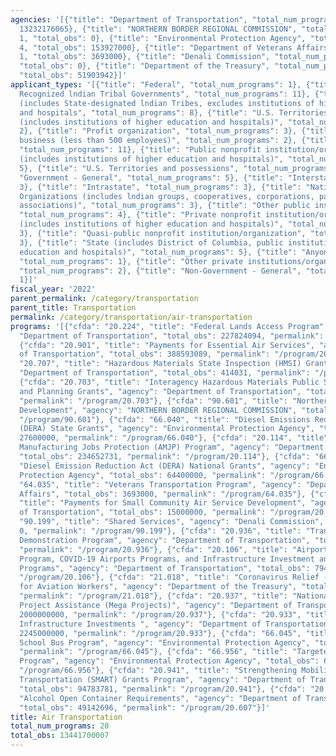 ```yaml
---
agencies: '[{"title": "Department of Transportation", "total_num_programs": 12, "total_obs":
  13232176065}, {"title": "NORTHERN BORDER REGIONAL COMMISSION", "total_num_programs":
  1, "total_obs": 0}, {"title": "Environmental Protection Agency", "total_num_programs":
  4, "total_obs": 153927000}, {"title": "Department of Veterans Affairs", "total_num_programs":
  1, "total_obs": 3693000}, {"title": "Denali Commission", "total_num_programs": 1,
  "total_obs": 0}, {"title": "Department of the Treasury", "total_num_programs": 1,
  "total_obs": 51903942}]'
applicant_types: '[{"title": "Federal", "total_num_programs": 1}, {"title": "Federally
  Recognized lndian Tribal Governments", "total_num_programs": 11}, {"title": "Local
  (includes State-designated lndian Tribes, excludes institutions of higher education
  and hospitals", "total_num_programs": 8}, {"title": "U.S. Territories and possessions
  (includes institutions of higher education and hospitals)", "total_num_programs":
  2}, {"title": "Profit organization", "total_num_programs": 3}, {"title": "Small
  business (less than 500 employees)", "total_num_programs": 2}, {"title": "State",
  "total_num_programs": 11}, {"title": "Public nonprofit institution/organization
  (includes institutions of higher education and hospitals)", "total_num_programs":
  5}, {"title": "U.S. Territories and possessions", "total_num_programs": 7}, {"title":
  "Government - General", "total_num_programs": 5}, {"title": "Interstate", "total_num_programs":
  3}, {"title": "Intrastate", "total_num_programs": 3}, {"title": "Native American
  Organizations (includes lndian groups, cooperatives, corporations, partnerships,
  associations)", "total_num_programs": 3}, {"title": "Other public institution/organization",
  "total_num_programs": 4}, {"title": "Private nonprofit institution/organization
  (includes institutions of higher education and hospitals)", "total_num_programs":
  3}, {"title": "Quasi-public nonprofit institution/organization", "total_num_programs":
  3}, {"title": "State (includes District of Columbia, public institutions of higher
  education and hospitals)", "total_num_programs": 5}, {"title": "Anyone/general public",
  "total_num_programs": 1}, {"title": "Other private institutions/organizations",
  "total_num_programs": 2}, {"title": "Non-Government - General", "total_num_programs":
  1}]'
fiscal_year: '2022'
parent_permalink: /category/transportation
parent_title: Transportation
permalink: /category/transportation/air-transportation
programs: '[{"cfda": "20.224", "title": "Federal Lands Access Program", "agency":
  "Department of Transportation", "total_obs": 227824094, "permalink": "/program/20.224"},
  {"cfda": "20.901", "title": "Payments for Essential Air Services", "agency": "Department
  of Transportation", "total_obs": 388593089, "permalink": "/program/20.901"}, {"cfda":
  "20.707", "title": "Hazardous Materials State Inspection (HMSI) Grant", "agency":
  "Department of Transportation", "total_obs": 414031, "permalink": "/program/20.707"},
  {"cfda": "20.703", "title": "Interagency Hazardous Materials Public Sector Training
  and Planning Grants", "agency": "Department of Transportation", "total_obs": 31443550,
  "permalink": "/program/20.703"}, {"cfda": "90.601", "title": "Northern Border Regional
  Development", "agency": "NORTHERN BORDER REGIONAL COMMISSION", "total_obs": 0, "permalink":
  "/program/90.601"}, {"cfda": "66.040", "title": "Diesel Emissions Reduction Act
  (DERA) State Grants", "agency": "Environmental Protection Agency", "total_obs":
  27600000, "permalink": "/program/66.040"}, {"cfda": "20.114", "title": "Aviation
  Manufacturing Jobs Protection (AMJP) Program", "agency": "Department of Transportation",
  "total_obs": 234652731, "permalink": "/program/20.114"}, {"cfda": "66.039", "title":
  "Diesel Emission Reduction Act (DERA) National Grants", "agency": "Environmental
  Protection Agency", "total_obs": 64400000, "permalink": "/program/66.039"}, {"cfda":
  "64.035", "title": "Veterans Transportation Program", "agency": "Department of Veterans
  Affairs", "total_obs": 3693000, "permalink": "/program/64.035"}, {"cfda": "20.930",
  "title": "Payments for Small Community Air Service Development", "agency": "Department
  of Transportation", "total_obs": 15000000, "permalink": "/program/20.930"}, {"cfda":
  "90.199", "title": "Shared Services", "agency": "Denali Commission", "total_obs":
  0, "permalink": "/program/90.199"}, {"cfda": "20.936", "title": "Transportation
  Demonstration Program", "agency": "Department of Transportation", "total_obs": 0,
  "permalink": "/program/20.936"}, {"cfda": "20.106", "title": "Airport Improvement
  Program, COVID-19 Airports Programs, and Infrastructure Investment and Jobs Act
  Programs", "agency": "Department of Transportation", "total_obs": 7945322093, "permalink":
  "/program/20.106"}, {"cfda": "21.018", "title": "Coronavirus Relief - Pandemic Relief
  for Aviation Workers", "agency": "Department of the Treasury", "total_obs": 51903942,
  "permalink": "/program/21.018"}, {"cfda": "20.937", "title": "National Infrastructure
  Project Assistance (Mega Projects)", "agency": "Department of Transportation", "total_obs":
  2000000000, "permalink": "/program/20.937"}, {"cfda": "20.933", "title": "National
  Infrastructure Investments ", "agency": "Department of Transportation", "total_obs":
  2245000000, "permalink": "/program/20.933"}, {"cfda": "66.045", "title": "Clean
  School Bus Program", "agency": "Environmental Protection Agency", "total_obs": 0,
  "permalink": "/program/66.045"}, {"cfda": "66.956", "title": "Targeted Airshed Grant
  Program", "agency": "Environmental Protection Agency", "total_obs": 61927000, "permalink":
  "/program/66.956"}, {"cfda": "20.941", "title": "Strengthening Mobility and Revolutionizing
  Transportation (SMART) Grants Program", "agency": "Department of Transportation",
  "total_obs": 94783781, "permalink": "/program/20.941"}, {"cfda": "20.607", "title":
  "Alcohol Open Container Requirements", "agency": "Department of Transportation",
  "total_obs": 49142696, "permalink": "/program/20.607"}]'
title: Air Transportation
total_num_programs: 20
total_obs: 13441700007
---
```

